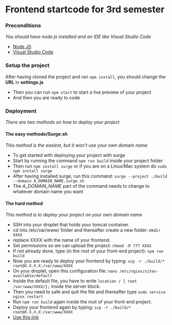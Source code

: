# Frontend startcode for 3rd semester

### Preconditions
*You should have node.js installed and an IDE like Visual Studio Code*
- [Node JS](https://nodejs.org/en/)
- [Visual Studio Code](https://code.visualstudio.com/)

### Setup the project

After having cloned the project and ran `npm install`, you should change the **URL** in **settings.js**

- Then you can run `npm start` to start a live preview of your project
- And then you are ready to code

### Deployment
*There are two methods on how to deploy your project*

#### The easy methode/Surge.sh
*This method is the easiest, but it won't use your own domain name*

- To get started with deploying your project with surge
- Start by running the command `npm run build` inside your project folder
- Then run `npm install surge` or if you are on a Linux/Mac system do `sudo npm install surge`
- After having installed surge, run this command: `surge --project ./build --domain A_DOMAIN_NAME.surge.sh`
- The *A_DOMAIN_NAME* part of the command needs to change to whatever domain name you want

#### The hard method
*This method is to deploy your project on your own domain name*
- SSH into your droplet that holds your tomcat container.
- cd into /etc/var/www/ folder and thereafter create a new folder: `mkdir XXXX`
- replace XXXX with the name of your frontend.
- Set permissions so we can upload the project: `chmod -R 777 XXXX`
- If not already done, type (in the root of your front-end project): `npm run build`
- Now you are ready to deploy your frontend by typing: `scp -r ./build/* root@X.X.X.X:/var/www/XXXX`
- On your droplet, open this configuration file:   `nano /etc/nginx/sites-available/default`
- Inside the default file, you have to write `location / { root /var/www/XXXX/};` inside the server block.
- Then you need to safe and quit the file and thereafter type `sudo service nginx restart`
- Run `npm run build` again inside the root of your front-end project.
- Deploy your frontend again by typing: `scp -r ./build/* root@X.X.X.X:/var/www/XXXX`
- [Use this link](https://docs.google.com/document/d/1KoqM54djkwAXpLDEb6wF3YoMjkkyYkxdtG4I43Dgf3w/edit)

